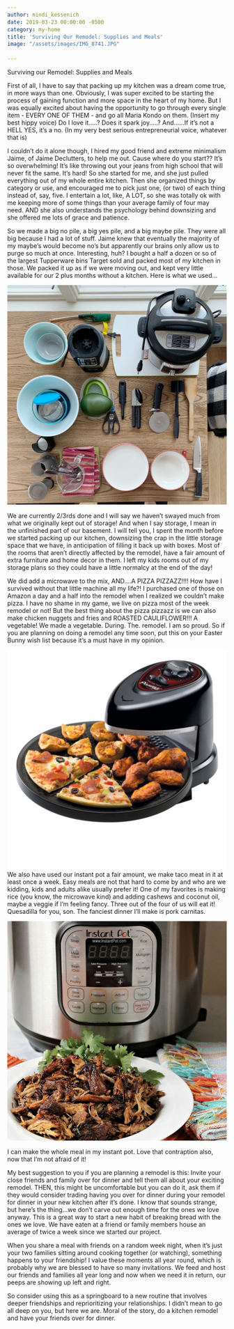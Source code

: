 ```yaml
---
author: mindi_kessenich
date: 2019-03-23 00:00:00 -0500
category: my-home
title: 'Surviving Our Remodel: Supplies and Meals'
image: "/assets/images/IMG_8741.JPG"

---
```

Surviving our Remodel: Supplies and Meals

First of all, I have to say that packing up my kitchen was a dream come true, in more ways than one. Obviously, I was super excited to be starting the process of gaining function and more space in the heart of my home. But I was equally excited about having the opportunity to go through every single item - EVERY ONE OF THEM - and go all Maria Kondo on them. (Insert my best hippy voice) Do I love it…..? Does it spark joy…..? And…...If it’s not a HELL YES, it’s a no. (In my very best serious entrepreneurial voice, whatever that is)

I couldn’t do it alone though, I hired my good friend and extreme minimalism Jaime, of Jaime Declutters, to help me out. Cause where do you start?? It’s so overwhelming! It’s like throwing out your jeans from high school that will never fit the same. It’s hard! So she started for me, and she just pulled everything out of my whole entire kitchen. Then she organized things by category or use, and encouraged me to pick just one, (or two) of each thing instead of, say, five. I entertain a lot, like, A LOT, so she was totally ok with me keeping more of some things than your average family of four may need. AND she also understands the psychology behind downsizing and she offered me lots of grace and patience.

So we made a big no pile, a big yes pile, and a big maybe pile. They were all big because I had a lot of stuff. Jaime knew that eventually the majority of my maybe’s would become no’s but apparently our brains only allow us to purge so much at once. Interesting, huh? I bought a half a dozen or so of the largest Tupperware bins Target sold and packed most of my kitchen in those. We packed it up as if we were moving out, and kept very little available for our 2 plus months without a kitchen. Here is what we used…

![](/assets/images/IMG_8740.JPG)

We are currently 2/3rds done and I will say we haven’t swayed much from what we originally kept out of storage! And when I say storage, I mean in the unfinished part of our basement. I will tell you, I spent the month before we started packing up our kitchen, downsizing the crap in the little storage space that we have, in anticipation of filling it back up with boxes. Most of the rooms that aren’t directly affected by the remodel, have a fair amount of extra furniture and home decor in them. I left my kids rooms out of my storage plans so they could have a little normalcy at the end of the day!

We did add a microwave to the mix, AND….A PIZZA PIZZAZZ!!!! How have I survived without that little machine all my life?! I purchased one of those on Amazon a day and a half into the remodel when I realized we couldn’t make pizza. I have no shame in my game, we live on pizza most of the week remodel or not! But the best thing about the pizza pizzazz is we can also make chicken nuggets and fries and ROASTED CAULIFLOWER!!! A vegetable! We made a vegetable. During. The. remodel. I am so proud. So if you are planning on doing a remodel any time soon, put this on your Easter Bunny wish list because it’s a must have in my opinion.

![](/assets/images/IMG_8736.JPG)We also have used our instant pot a fair amount, we make taco meat in it at least once a week. Easy meals are not that hard to come by and who are we kidding, kids and adults alike usually prefer it! One of my favorites is making rice (you know, the microwave kind) and adding cashews and coconut oil, maybe a veggie if I’m feeling fancy. Three out of the four of us will eat it! Quesadilla for you, son. The fanciest dinner I’ll make is pork carnitas.

![](/assets/images/IMG_8738.JPG)

I can make the whole meal in my instant pot. Love that contraption also, now that I’m not afraid of it!

My best suggestion to you if you are planning a remodel is this: Invite your close friends and family over for dinner and tell them all about your exciting remodel. THEN, this might be uncomfortable but you can do it, ask them if they would consider trading having you over for dinner during your remodel for dinner in your new kitchen after it’s done. I know that sounds strange, but here’s the thing...we don’t carve out enough time for the ones we love anyway. This is a great way to start a new habit of breaking bread with the ones we love. We have eaten at a friend or family members house an average of twice a week since we started our project.

When you share a meal with friends on a random week night, when it’s just your two families sitting around cooking together (or watching), something happens to your friendship! I value these moments all year round, which is probably why we are blessed to have so many invitations. We feed and host our friends and families all year long and now when we need it in return, our peeps are showing up left and right.

So consider using this as a springboard to a new routine that involves deeper friendships and reprioritizing your relationships. I didn’t mean to go all deep on you, but here we are. Moral of the story, do a kitchen remodel and have your friends over for dinner.